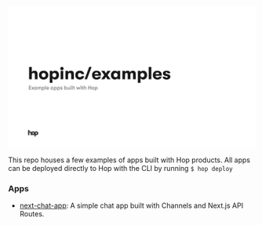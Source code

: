 ![Hero image](./static/hero.jpeg)

This repo houses a few examples of apps built with Hop products. All apps can be deployed directly to Hop with the CLI by running `$ hop deploy`

### Apps

- [next-chat-app](./js/next-chat-app): A simple chat app built with Channels and Next.js API Routes.
